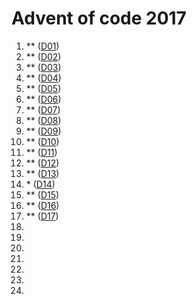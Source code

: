 # Advent of code 2017

 1. \*\* ([D01](D01))
 2. \*\* ([D02](D02))
 3. \*\* ([D03](D03))
 4. \*\* ([D04](D04))
 5. \*\* ([D05](D05))
 6. \*\* ([D06](D06))
 7. \*\* ([D07](D07))
 8. \*\* ([D08](D08))
 9. \*\* ([D09](D09))
10. \*\* ([D10](D10))
11. \*\* ([D11](D11))
12. \*\* ([D12](D12))
13. \*\* ([D13](D13))
14. \*   ([D14](D14))
15. \*\* ([D15](D15))
16. \*\* ([D16](D16))
17. \*\* ([D17](D17))
18. 
19. 
20. 
21. 
22. 
23. 
24. 
